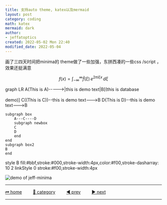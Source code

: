 ```yaml
---
title: 支持auto theme, katex以及mermaid
layout: post
category: coding
math: katex
mermaid: dark
author: 
- jeffatoptics
created: 2022-05-02 Mon 22:40
modified_date: 2022-05-04 
---
```


画了三四天时间把minima的 theme做了一些加强，东拼西凑的一些css /script ，效果还挺满意


$$
f(x) = \int_{-\infty}^\infty \hat f(\xi)\,e^{2 \pi i \xi x} \,d\xi
$$

<div class="mermaid">
graph LR
A(This is A)----->|this is demo text|B[(this is database<br><br> demo)]
C((This is C))--this is demo text--->B
D{This is D}--this is demo text--->B

    subgraph box
        A---C----D
        subgraph newbox
        C
        D
        end
    end
    subgraph box2
    B
    end
style B fill:#bbf,stroke:#000,stroke-width:4px,color:#f00,stroke-dasharray: 10 2
linkStyle 0 stroke:#f00,stroke-width:4px
</div>

![demo of jeff-minima](https://pic4.zhimg.com/80/v2-210dca306ac65bcf521a7c5e401589f8.gif)

---

[⏮ home](../index.md) &nbsp; &nbsp; &nbsp; &nbsp; [🔀 category](../category.md) &nbsp; &nbsp; &nbsp; &nbsp; [◀️ prev](2022-04-29-image-in-recent-life.md) &nbsp; &nbsp; &nbsp; &nbsp; [▶️ next](2022-05-03-make-emoji-colorful.md)

---
